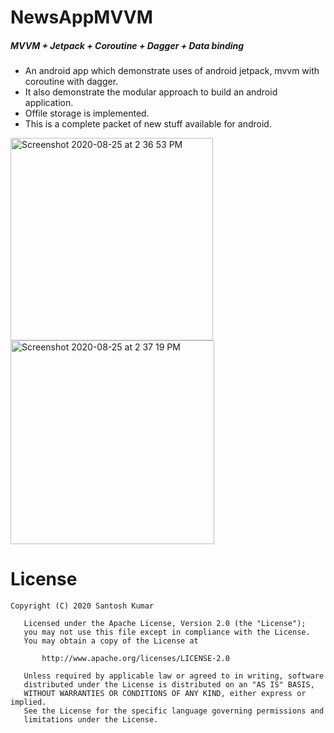 # NewsAppMVVM

##### MVVM + Jetpack + Coroutine + Dagger + Data binding

- An android app which demonstrate uses of android jetpack, mvvm with coroutine with dagger.
- It also demonstrate the modular approach to build an android application.
- Offile storage is implemented.
- This is a complete packet of new stuff available for android.

<img width="324" alt="Screenshot 2020-08-25 at 2 36 53 PM" src="https://user-images.githubusercontent.com/43371182/91155495-90863a00-e6e0-11ea-8e04-c1b8a6c5e54f.png">
<img width="326" alt="Screenshot 2020-08-25 at 2 37 19 PM" src="https://user-images.githubusercontent.com/43371182/91155497-91b76700-e6e0-11ea-8327-4aa6c9103f03.png">

# License

```
Copyright (C) 2020 Santosh Kumar

   Licensed under the Apache License, Version 2.0 (the "License");
   you may not use this file except in compliance with the License.
   You may obtain a copy of the License at

       http://www.apache.org/licenses/LICENSE-2.0

   Unless required by applicable law or agreed to in writing, software
   distributed under the License is distributed on an "AS IS" BASIS,
   WITHOUT WARRANTIES OR CONDITIONS OF ANY KIND, either express or implied.
   See the License for the specific language governing permissions and
   limitations under the License.
   
  ```
